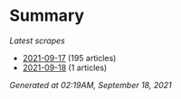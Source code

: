 # Summary
*Latest scrapes*
* [2021-09-17](https://github.com/nuuuwan/news_lk/blob/data/news_lk.2021-09-17.json) (195 articles)
* [2021-09-18](https://github.com/nuuuwan/news_lk/blob/data/news_lk.2021-09-18.json) (1 articles)

*Generated at 02:19AM, September 18, 2021*